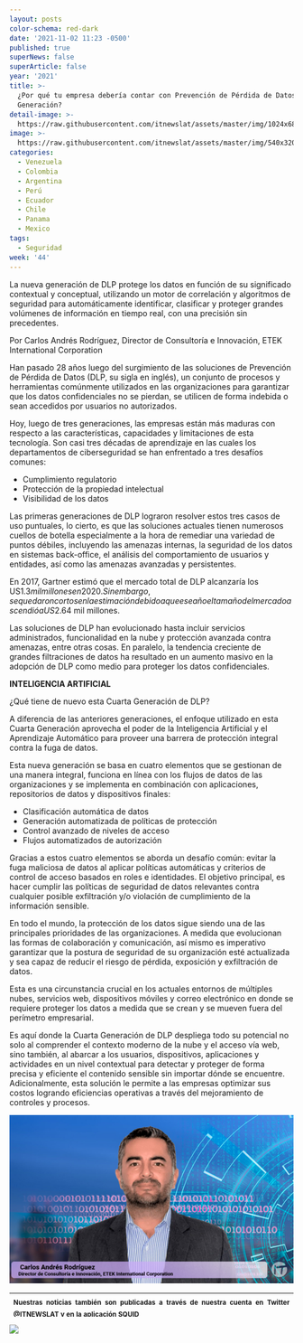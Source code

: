 ```yaml
---
layout: posts
color-schema: red-dark
date: '2021-11-02 11:23 -0500'
published: true
superNews: false
superArticle: false
year: '2021'
title: >-
  ¿Por qué tu empresa debería contar con Prevención de Pérdida de Datos de 4ª
  Generación?
detail-image: >-
  https://raw.githubusercontent.com/itnewslat/assets/master/img/1024x680/Carlos-Andres-Rodriguez-g.jpg
image: >-
  https://raw.githubusercontent.com/itnewslat/assets/master/img/540x320/Carlos-Andres-Rodriguez-p.jpg
categories:
  - Venezuela
  - Colombia
  - Argentina
  - Perú
  - Ecuador
  - Chile
  - Panama
  - Mexico
tags:
  - Seguridad
week: '44'
---
```

La nueva generación de DLP protege los datos en función de su significado contextual y conceptual, utilizando un motor de correlación y algoritmos de seguridad para automáticamente identificar, clasificar y proteger grandes volúmenes de información en tiempo real, con una precisión sin precedentes.

Por Carlos Andrés Rodríguez, Director de Consultoría e Innovación, ETEK International Corporation

Han pasado 28 años luego del surgimiento de las soluciones de Prevención de Pérdida de Datos (DLP, su sigla en inglés), un conjunto de procesos y herramientas comúnmente utilizados en las organizaciones para garantizar que los datos confidenciales no se pierdan, se utilicen de forma indebida o sean accedidos por usuarios no autorizados.

Hoy, luego de tres generaciones, las empresas están más maduras con respecto a las características, capacidades y limitaciones de esta tecnología. Son casi tres décadas de aprendizaje en las cuales los departamentos de ciberseguridad se han enfrentado a tres desafíos comunes:

- Cumplimiento regulatorio
- Protección de la propiedad intelectual
- Visibilidad de los datos

Las primeras generaciones de DLP lograron resolver estos tres casos de uso puntuales, lo cierto, es que las soluciones actuales tienen numerosos cuellos de botella especialmente a la hora de remediar una variedad de puntos débiles, incluyendo las amenazas internas, la seguridad de los datos en sistemas back-office, el análisis del comportamiento de usuarios y entidades, así como las amenazas avanzadas y persistentes.

En 2017, Gartner estimó que el mercado total de DLP alcanzaría los US$1.3 mil millones en 2020. Sin embargo, se quedaron cortos en la estimación debido a que ese año el tamaño del mercado ascendió a US$2.64 mil millones.

Las soluciones de DLP han evolucionado hasta incluir servicios administrados, funcionalidad en la nube y protección avanzada contra amenazas, entre otras cosas. En paralelo, la tendencia creciente de grandes filtraciones de datos ha resultado en un aumento masivo en la adopción de DLP como medio para proteger los datos confidenciales.

**INTELIGENCIA ARTIFICIAL**

¿Qué tiene de nuevo esta Cuarta Generación de DLP?

A diferencia de las anteriores generaciones, el enfoque utilizado en esta Cuarta Generación aprovecha el poder de la Inteligencia Artificial y el Aprendizaje Automático para proveer una barrera de protección integral contra la fuga de datos.

Esta nueva generación se basa en cuatro elementos que se gestionan de una manera integral, funciona en línea con los flujos de datos de las organizaciones y se implementa en combinación con aplicaciones, repositorios de datos y dispositivos finales:

- Clasificación automática de datos
- Generación automatizada de políticas de protección
- Control avanzado de niveles de acceso
- Flujos automatizados de autorización

Gracias a estos cuatro elementos se aborda un desafío común: evitar la fuga maliciosa de datos al aplicar políticas automáticas y criterios de control de acceso basados en roles e identidades. El objetivo principal, es hacer cumplir las políticas de seguridad de datos relevantes contra cualquier posible exfiltración y/o violación de cumplimiento de la información sensible.

En todo el mundo, la protección de los datos sigue siendo una de las principales prioridades de las organizaciones. A medida que evolucionan las formas de colaboración y comunicación, así mismo es imperativo garantizar que la postura de seguridad de su organización esté actualizada y sea capaz de reducir el riesgo de pérdida, exposición y exfiltración de datos.

Esta es una circunstancia crucial en los actuales entornos de múltiples nubes, servicios web, dispositivos móviles y correo electrónico en donde se requiere proteger los datos a medida que se crean y se mueven fuera del perímetro empresarial.

Es aquí donde la Cuarta Generación de DLP despliega todo su potencial no solo al comprender el contexto moderno de la nube y el acceso vía web, sino también, al abarcar a los usuarios, dispositivos, aplicaciones y actividades en un nivel contextual para detectar y proteger de forma precisa y eficiente el contenido sensible sin importar dónde se encuentre. Adicionalmente, esta solución le permite a las empresas optimizar sus costos logrando eficiencias operativas a través del mejoramiento de controles y procesos.

![](https://raw.githubusercontent.com/itnewslat/assets/master/img/540x320/Carlos-Andres-Rodriguez-p.jpg)

<table style="height: 42px;" width="569">
<tbody>
<tr>
<td style="text-align: justify;"><sub><strong>Nuestras noticias también son publicadas a través de nuestra cuenta en Twitter <a href="https://twitter.com/itnewslat?lang=es">@ITNEWSLAT</a> y en la aplicación <a href="https://squidapp.co/en/">SQUID</a></strong></sub></td>
</tr>
</tbody>
</table>

<img src="https://tracker.metricool.com/c3po.jpg?hash=56f88a41e39ab42c063cc51676587a04"/>